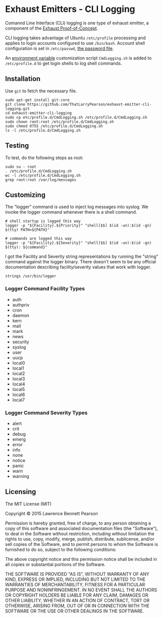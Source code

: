 # Exhaust Emitters - CLI Logging

Comannd Line Interface (CLI) logging is one type of exhaust emitter, a component of the [Exhaust Proof-of-Concept](https://github.com/ThatLarryPearson/exhaust-PoC).

CLI logging takes advantage of Ubuntu `/etc/profile` processing and applies to login accounts configured to use `/bin/bash`.  Account shell configuration is set in `/etc/passwd`, [the password file](http://manpages.ubuntu.com/manpages/hardy/man5/passwd.5.html).

An [environment variable](https://help.ubuntu.com/community/EnvironmentVariables) customization script `CmdLogging.sh` is added to `/etc/profile.d` to get login shells to log shell commands.

## Installation

Use `git` to fetch the necessary file.

```
sudo apt-get install git-core
git clone https://github.com/ThatLarryPearson/exhaust-emitter-cli-logging.git
cd exhaust-emitter-cli-logging
sudo cp etc/profile.d/CmdLogging.sh /etc/profile.d/CmdLogging.sh
sudo chown root:root /etc/profile.d/CmdLogging.sh
sudo chmod 0755 /etc/profile.d/CmdLogging.sh
ls -l /etc/profile.d/CmdLogging.sh
```

## Testing

To test, do the following steps as root:

```
sudo su - root
. /etc/profile.d/CmdLogging.sh
wc -l /etc/profile.d/CmdLogging.sh
grep root:root /var/log/messages
```

## Customizing

The "logger" command is used to inject log messages into syslog.  We invoke the logger command whenever there is a shell command.
```
# shell startup is logged this way
logger -p "${Facility}.${Priority}" "shell[$$] $(id -un):$(id -gn) $(tty) PATH=${PATH}"

# commands are logged this way
logger -p "${Facility}.${Severity}" "shell[$$] $(id -un):$(id -gn) $(tty): ${command}"
```

I got the Facility and Severity string representations by running the "string" command against the logger binary.  There doesn't seem to be any official documentation describing facility/severity values that work with logger.
```
strings /usr/bin/logger
```

### Logger Command Facility Types
- auth
- authpriv
- cron
- daemon
- kern
- mail
- mark
- news
- security
- syslog
- user
- uucp
- local0
- local1
- local2
- local3
- local4
- local5
- local6
- local7

### Logger Command Severity Types
- alert
- crit
- debug
- emerg
- error
- info
- none
- notice
- panic
- warn
- warning

## Licensing

The MIT License (MIT)

Copyright &copy; 2015 Lawrence Bennett Pearson

Permission is hereby granted, free of charge, to any person obtaining a copy
of this software and associated documentation files (the "Software"), to deal
in the Software without restriction, including without limitation the rights
to use, copy, modify, merge, publish, distribute, sublicense, and/or sell
copies of the Software, and to permit persons to whom the Software is
furnished to do so, subject to the following conditions:

The above copyright notice and this permission notice shall be included in all
copies or substantial portions of the Software.

THE SOFTWARE IS PROVIDED "AS IS", WITHOUT WARRANTY OF ANY KIND, EXPRESS OR
IMPLIED, INCLUDING BUT NOT LIMITED TO THE WARRANTIES OF MERCHANTABILITY,
FITNESS FOR A PARTICULAR PURPOSE AND NONINFRINGEMENT. IN NO EVENT SHALL THE
AUTHORS OR COPYRIGHT HOLDERS BE LIABLE FOR ANY CLAIM, DAMAGES OR OTHER
LIABILITY, WHETHER IN AN ACTION OF CONTRACT, TORT OR OTHERWISE, ARISING FROM,
OUT OF OR IN CONNECTION WITH THE SOFTWARE OR THE USE OR OTHER DEALINGS IN THE
SOFTWARE.


